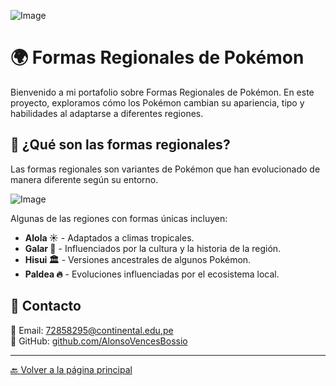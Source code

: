 ![Image](https://github.com/user-attachments/assets/90a6bf1e-c12f-4725-be02-8f9887bde60d)

# 🌍 Formas Regionales de Pokémon

Bienvenido a mi portafolio sobre Formas Regionales de Pokémon. En este proyecto, exploramos cómo los Pokémon cambian su apariencia, tipo y habilidades al adaptarse a diferentes regiones.

## 🔹 ¿Qué son las formas regionales?
Las formas regionales son variantes de Pokémon que han evolucionado de manera diferente según su entorno. 

![Image](https://github.com/user-attachments/assets/16a9337d-f438-445e-98a7-b41f7338d413)

Algunas de las regiones con formas únicas incluyen:

- **Alola ☀️** - Adaptados a climas tropicales.
- **Galar 🏰** - Influenciados por la cultura y la historia de la región.
- **Hisui 🏛️** - Versiones ancestrales de algunos Pokémon.
- **Paldea 🔥** - Evoluciones influenciadas por el ecosistema local.


## 🔹 Contacto  
📧 Email: [72858295@continental.edu,pe](mailto:72858295@continental.edu,pe)  
🐙 GitHub: [github.com/AlonsoVencesBossio](https://github.com/AlonsoVencesBossio)  

---

[🔙 Volver a la página principal](index.html)
